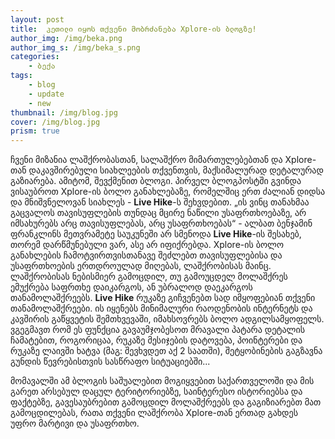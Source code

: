 ```yaml
---
layout: post
title:  კეთილი იყოს თქვენი მობრძანება Xplore-ის ბლოგზე!
author_img: /img/beka.png
author_img_s: /img/beka_s.png
categories: 
    - ბექა
tags: 
    - blog
    - update
    - new
thumbnail: /img/blog.jpg
cover: /img/blog.jpg
prism: true
---
```

ჩვენი მიზანია ლაშქრობასთან, სალაშქრო მიმართულებებთან და Xplore-თან დაკავშირებული სიახლეების თქვენთვის, მაქსიმალურად დეტალურად გაზიარება. ამიტომ, შევქმენით ბლოგი. პირველ ბლოგპოსტში გვინდა ვისაუბროთ Xplore-ის ბოლო განახლებაზე, რომელშიც ერთ ძალიან დიდსა და მნიშვნელოვან სიახლეს - **Live Hike**-ს შეხვდებით. 
„ის ვინც თანახმაა გაცვალოს თავისუფლების თუნდაც მცირე ნაწილი უსაფრთხოებაზე, არ იმსახურებს არც თავისუფლებას, არც უსაფრთხოებას“ - ალბათ ბენჯამინ ფრანკლინს მეთვრამეტე საუკუნეში არ სმენოდა **Live Hike**-ის შესახებ, თორემ დარწმუნებული ვარ, ასე არ იფიქრებდა. Xplore-ის ბოლო განახლების ჩამოტვირთვისთანავე შეძლებთ თავისუფლებისა და უსაფრთხოების ერთდროულად მიღებას, ლაშქრობისას მაინც. 
ლაშქრობისას ნებისმიერ გამოცდილ, თუ გამოუცდელ მოლაშქრეს ემუქრება საფრთხე დაიკარგოს, ან უბრალოდ დაეკარგოს თანამოლაშქრეებს. **Live Hike** რუკაზე გიჩვენებთ სად იმყოფებიან თქვენი თანამოლაშქრეები. ის იყენებს მინიმალური რაოდენობის ინტერნეტს და კავშირის გაწყვეტის შემთხვევაში, იმახსოვრებს ბოლო ადგილსამყოფელს. ვგეგმავთ რომ ეს ფუნქცია გავაუმჯობესოთ მრავალი პატარა დეტალის ჩამატებით, როგორიცაა, რუკაზე მესიჯების დატოვება, პოინტერები და რუკაზე ლაივში ხატვა (მაგ: შევხვდეთ აქ 2 საათში), შეტყობინების გაგზავნა გუნდის წევრებისთვის სასწრაფო სიტუაციებში...

მომავალში ამ ბლოგის საშუალებით მოგიყვებით საქართველოში და მის გარეთ არსებულ დაცულ ტერიტორიებზე, საინტერესო ისტორიებსა და ფაქტებზე, გავესაუბრებით გამოცდილ მოლაშქრეებს და გაგიზიარებთ მათ გამოცდილებას, რათა თქვენი ლაშქრობა Xplore-თან ერთად გახდეს უფრო მარტივი და უსაფრთხო.